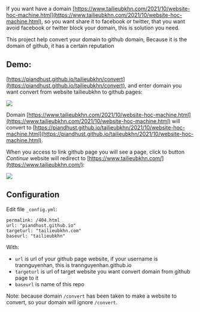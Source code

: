 If you want have a domain [https://www.tailieubkhn.com/2021/10/website-hoc-machine.html](https://www.tailieubkhn.com/2021/10/website-hoc-machine.html), so you want share it to facebook or twitter, that you want avoid facebook or twitter block your domain, this is solution you need.

This project help convert your domain to github domain, Because it is the domain of github, it has a certain reputation

## Demo: 
[https://piandhust.github.io/tailieubkhn/convert](https://piandhust.github.io/tailieubkhn/convert), and enter domain you want convert from website tailieubkhn to github pages:

![](https://i.pinimg.com/originals/6e/51/5c/6e515c089c22da1aa5a9582b940a5ab7.jpg)

Domain [https://www.tailieubkhn.com/2021/10/website-hoc-machine.html](https://www.tailieubkhn.com/2021/10/website-hoc-machine.html) will convert to [https://piandhust.github.io/tailieubkhn/2021/10/website-hoc-machine.html](https://piandhust.github.io/tailieubkhn/2021/10/website-hoc-machine.html).

When you access to link github page you will see a page, click to button _Continue_ website will redirect to [https://www.tailieubkhn.com/](https://www.tailieubkhn.com/): 

![](https://i.pinimg.com/originals/a4/cd/90/a4cd90746c9b71c254e989f3f416fb5d.jpg)

## Configuration
Edit file `_config.yml`: 
```
permalink: /404.html
url: "piandhust.github.io"
targeturl: "tailieubkhn.com"
baseurl: "tailieubkhn"
```

With: 
- `url` is url of your github page website, if your username is trannguyenhan, this is trannguyenhan.github.io
- `targeturl` is url of target website you want convert domain from github page to it
- `baseurl` is name of this repo

Note: because domain `/convert` has been taken to make a website to convert, so your domain will ignore `/convert`.
